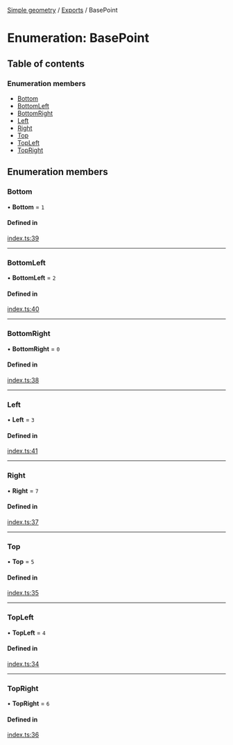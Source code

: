 [Simple geometry](../README.md) / [Exports](../modules.md) / BasePoint

# Enumeration: BasePoint

## Table of contents

### Enumeration members

- [Bottom](BasePoint.md#bottom)
- [BottomLeft](BasePoint.md#bottomleft)
- [BottomRight](BasePoint.md#bottomright)
- [Left](BasePoint.md#left)
- [Right](BasePoint.md#right)
- [Top](BasePoint.md#top)
- [TopLeft](BasePoint.md#topleft)
- [TopRight](BasePoint.md#topright)

## Enumeration members

### Bottom

• **Bottom** = `1`

#### Defined in

[index.ts:39](https://github.com/RodionNikolaev/simple-geometry/blob/e8bbfed/src/index.ts#L39)

___

### BottomLeft

• **BottomLeft** = `2`

#### Defined in

[index.ts:40](https://github.com/RodionNikolaev/simple-geometry/blob/e8bbfed/src/index.ts#L40)

___

### BottomRight

• **BottomRight** = `0`

#### Defined in

[index.ts:38](https://github.com/RodionNikolaev/simple-geometry/blob/e8bbfed/src/index.ts#L38)

___

### Left

• **Left** = `3`

#### Defined in

[index.ts:41](https://github.com/RodionNikolaev/simple-geometry/blob/e8bbfed/src/index.ts#L41)

___

### Right

• **Right** = `7`

#### Defined in

[index.ts:37](https://github.com/RodionNikolaev/simple-geometry/blob/e8bbfed/src/index.ts#L37)

___

### Top

• **Top** = `5`

#### Defined in

[index.ts:35](https://github.com/RodionNikolaev/simple-geometry/blob/e8bbfed/src/index.ts#L35)

___

### TopLeft

• **TopLeft** = `4`

#### Defined in

[index.ts:34](https://github.com/RodionNikolaev/simple-geometry/blob/e8bbfed/src/index.ts#L34)

___

### TopRight

• **TopRight** = `6`

#### Defined in

[index.ts:36](https://github.com/RodionNikolaev/simple-geometry/blob/e8bbfed/src/index.ts#L36)
